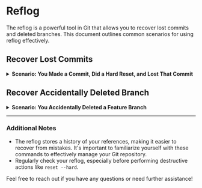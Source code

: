 # Reflog

The reflog is a powerful tool in Git that allows you to recover lost commits and deleted branches. This document outlines common scenarios for using reflog effectively.

## Recover Lost Commits

<details>
<summary><strong>Scenario: You Made a Commit, Did a Hard Reset, and Lost That Commit</strong></summary>

If you’ve realized that you’ve lost a commit after performing a hard reset and are in a panic, follow these steps:

1. First, check your reflog to see the history of your commits:

   ```shell
   git reflog
   ```

2. Look for the commit hash that corresponds to the state you want to recover (the one just before the reset).

3. You can recover the lost commit by either:

   - **Option A:** Resetting to the specific commit:

     ```shell
     git reset --hard <hash>
     ```

   - **Option B:** Creating a new branch from that commit:

     ```shell
     git branch <branch_name> <hash>
     ```

</details>

## Recover Accidentally Deleted Branch

<details>
<summary><strong>Scenario: You Accidentally Deleted a Feature Branch</strong></summary>

If you’ve deleted a feature branch and need to recover it, follow these steps:

1. Check your reflog to find the commit associated with the deleted branch:

   ```shell
   git reflog
   ```

2. Locate the commit hash related to the deleted branch.

3. Restore the branch using:

   ```shell
   git branch <branch_name> <hash>
   ```

4. Verify that the branch has been restored by listing all branches:

   ```shell
   git branch
   ```

</details>

---

### Additional Notes

- The reflog stores a history of your references, making it easier to recover from mistakes. It's important to familiarize yourself with these commands to effectively manage your Git repository.
- Regularly check your reflog, especially before performing destructive actions like `reset --hard`.

Feel free to reach out if you have any questions or need further assistance!
